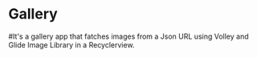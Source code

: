 # Gallery
#It's a gallery app that fatches images from a Json URL using Volley and Glide Image Library in a Recyclerview.
